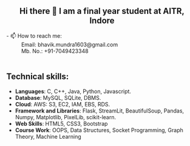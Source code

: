 <!--
**Bhavik1603/Bhavik1603** is a ✨ _special_ ✨ repository because its `README.md` (this file) appears on your GitHub profile.

Here are some ideas to get you started:

- 🔭 I’m currently working on ...
- 🌱 I’m currently learning ...
- 👯 I’m looking to collaborate on ...
- 🤔 I’m looking for help with ...
- 💬 Ask me about ...
- 📫 How to reach me: ...
- 😄 Pronouns: ...
- ⚡ Fun fact: ...
-->
<h2 align="center">Hi there 👋 I am a final year student at AITR, Indore</h2>
- 📫 How to reach me: 
        <br />&nbsp;&nbsp;&nbsp;&nbsp;&nbsp;&nbsp;&nbsp;&nbsp;&nbsp;&nbsp;Email: bhavik.mundra1603@gmail.com 
        <br />&nbsp;&nbsp;&nbsp;&nbsp;&nbsp;&nbsp;&nbsp;&nbsp;&nbsp;&nbsp;Mb. No.: +91-7049423348<br /><br />


## Technical skills:
<ul>
  <li><b>Languages</b>: C, C++, Java, Python, Javascript.</li>
  <li><b>Database</b>: MySQL, SQLite, DBMS.</li>
  <li><b>Cloud</b>: AWS: S3, EC2, IAM, EBS, RDS.</li>
  <li><b>Framework and Libraries</b>: Flask, StreamLit, BeautifulSoup, Pandas, Numpy, Matplotlib, PixelLib, scikit-learn.</li>
  <li><b>Web Skills</b>: HTML5, CSS3, Bootstrap</li>
  <li><b>Course Work</b>: OOPS, Data Structures, Socket Programming, Graph Theory, Machine Learning</li>
</ul>


